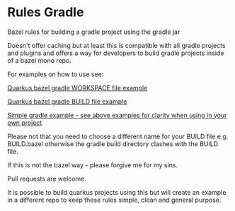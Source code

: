 # Rules Gradle

Bazel rules for building a gradle project using the gradle jar

Doesn't offer caching but at least this is compatible with all gradle projects and plugins and offers a way for 
developers to build gradle projects inside of a bazel mono repo.

For examples on how to use see:

[Quarkus bazel gradle WORKSPACE file example](https://github.com/carolosf/quarkus-bazel-gradle/blob/main/WORKSPACE)

[Quarkus bazel gradle BUILD file example](https://github.com/carolosf/quarkus-bazel-gradle/blob/main/BUILD.bazel)

[Simple gradle example - see above examples for clarity when using in your own project](examples/simple_gradle_project/BUILD.bazel)

Please not that you need to choose a different name for your BUILD file e.g. BUILD.bazel otherwise the gradle build directory clashes with the BUILD file.

If this is not the bazel way - please forgive me for my sins.

Pull requests are welcome.

It is possible to build quarkus projects using this but will create an example in a different repo to keep these rules simple, clean and general purpose.